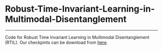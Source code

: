 # Robust-Time-Invariant-Learning-in-Multimodal-Disentanglement  
-----------------------------------------------------------------------------------------------------------------------------------
Code for Robust Time Invariant Learning in Multimodal Disentanglement (RTIL).
Our checkpints can be download from [here](https://drive.google.com/drive/folders/11umrB8wphhYgMyBPAU7q5MXQ1yOepd0s?usp=drive_link).

